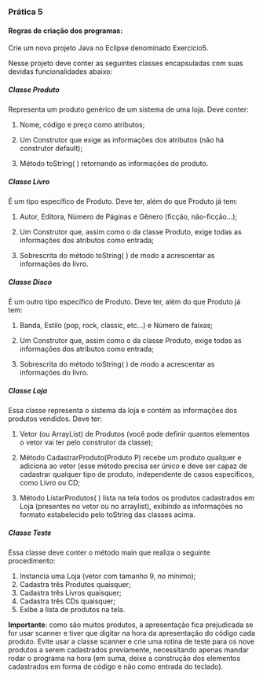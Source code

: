 ### Prática 5

#### Regras de criação dos programas:

Crie um novo projeto Java no Eclipse denominado Exercicio5.

Nesse projeto deve conter as seguintes classes encapsuladas com suas devidas funcionalidades abaixo:

##### Classe Produto

Representa um produto genérico de um sistema de uma loja. Deve conter:

1. Nome, código e preço como atributos;

2. Um Construtor que exige as informações dos atributos (não há construtor default);

3. Método toString( ) retornando as informações do produto.

##### Classe Livro

É um tipo específico de Produto. Deve ter, além do que Produto já tem:

1. Autor, Editora, Número de Páginas e Gênero (ficção, não-ficção...);

2. Um Construtor que, assim como o da classe Produto, exige todas as informações dos atributos como entrada;

3. Sobrescrita do método toString( ) de modo a acrescentar as informações do livro.

##### Classe Disco

É um outro tipo específico de Produto. Deve ter, além do que Produto já tem:

1. Banda, Estilo (pop, rock, classic, etc...) e Número de faixas;

2. Um Construtor que, assim como o da classe Produto, exige todas as informações dos atributos como entrada;

3. Sobrescrita do método toString( ) de modo a acrescentar as informações do livro.

##### Classe Loja

Essa classe representa o sistema da loja e contém as informações dos produtos vendidos. Deve ter:

1. Vetor (ou ArrayList) de Produtos (você pode definir quantos elementos o vetor vai ter pelo construtor da classe);

2. Método CadastrarProduto(Produto P) recebe um produto qualquer e adiciona ao vetor (esse método precisa ser único e deve ser capaz de cadastrar qualquer tipo de produto, independente de casos específicos, como Livro ou CD;

3. Método ListarProdutos( ) lista na tela todos os produtos cadastrados em Loja (presentes no vetor ou no arraylist), exibindo as informações no formato estabelecido pelo toString das classes acima.

##### Classe Teste

Essa classe deve conter o método main que realiza o seguinte procedimento:

1. Instancia uma Loja (vetor com tamanho 9, no mínimo);
2. Cadastra três Produtos quaisquer;
3. Cadastra três Livros quaisquer;
4. Cadastra três CDs quaisquer;
5. Exibe a lista de produtos na tela.

<strong>Importante</strong>: como são muitos produtos, a apresentação fica prejudicada se for usar scanner e tiver que digitar na hora da apresentação do código cada produto. Evite usar a classe scanner e crie uma rotina de teste para os nove produtos a serem cadastrados previamente, necessitando apenas mandar rodar o programa na hora (em suma, deixe a construção dos elementos cadastrados em forma de código e não como entrada do teclado).
